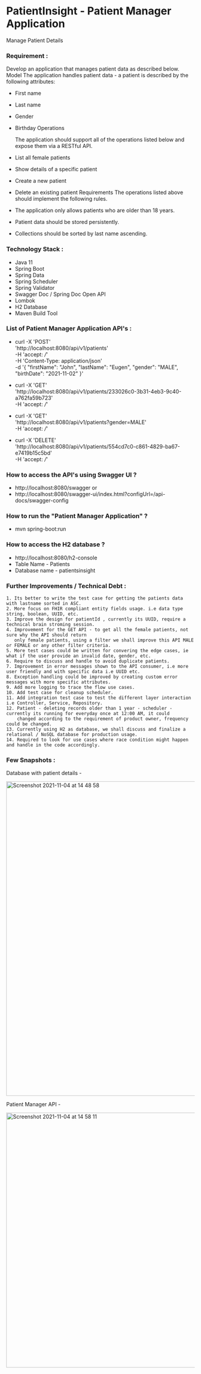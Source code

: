 # PatientInsight - Patient Manager Application
Manage Patient Details

### Requirement :

Develop an application that manages patient data as described below.
Model
The application handles patient data - a patient is described by the following attributes:
- First name
- Last name
- Gender
- Birthday
  Operations
  
  The application should support all of the operations listed below and expose them via a
  RESTful API.
  
  
- List all female patients
- Show details of a specific patient
- Create a new patient
- Delete an existing patient
  Requirements
  The operations listed above should implement the following rules.
- The application only allows patients who are older than 18 years.
- Patient data should be stored persistently.
- Collections should be sorted by last name ascending.

### Technology Stack :
- Java 11
- Spring Boot
- Spring Data
- Spring Scheduler
- Spring Validator
- Swagger Doc / Spring Doc Open API  
- Lombok
- H2 Database
- Maven Build Tool

### List of Patient Manager Application API's :
  
  - curl -X 'POST' \
    'http://localhost:8080/api/v1/patients' \
    -H 'accept: */*' \
    -H 'Content-Type: application/json' \
    -d '{
    "firstName": "John",
    "lastName": "Eugen",
    "gender": "MALE",
    "birthDate": "2021-11-02"
    }'
    
  - curl -X 'GET' \
    'http://localhost:8080/api/v1/patients/233026c0-3b31-4eb3-9c40-a762fa59b723' \
    -H 'accept: */*'
    
  - curl -X 'GET' \
    'http://localhost:8080/api/v1/patients?gender=MALE' \
    -H 'accept: */*'
    
  - curl -X 'DELETE' \
    'http://localhost:8080/api/v1/patients/554cd7c0-c861-4829-ba67-e7419b15c5bd' \
    -H 'accept: */*'  
    
### How to access the API's using Swagger UI ?
  - http://localhost:8080/swagger or
  - http://localhost:8080/swagger-ui/index.html?configUrl=/api-docs/swagger-config

### How to run the "Patient Manager Application" ?
 - mvn spring-boot:run

### How to access the H2 database ?
 - http://localhost:8080/h2-console
 - Table Name - Patients
 - Database name - patientsinsight

### Further Improvements / Technical Debt :

    1. Its better to write the test case for getting the patients data with lastname sorted in ASC.
    2. More focus on FHIR compliant entity fields usage. i.e data type string, boolean, UUID, etc.
    3. Improve the design for patientId , currently its UUID, require a technical brain stroming session.
    4. Improvement for the GET API - to get all the female patients, not sure why the API should return
       only female patients, using a filter we shall improve this API MALE or FEMALE or any other filter criteria.
    5. More test cases could be written for convering the edge cases, ie what if the user provide an invalid date, gender, etc.
    6. Require to discuss and handle to avoid duplicate patients.
    7. Improvement in error messages shown to the API consumer, i.e more user friendly and with specific data i.e UUID etc.
    8. Exception handling could be improved by creating custom error messages with more specific attributes.
    9. Add more logging to trace the flow use cases.
    10. Add test case for cleanup scheduler.
    11. Add integration test case to test the different layer interaction i.e Controller, Service, Repository.
    12. Patient - deleting records older than 1 year - scheduler - currently its running for everyday once at 12:00 AM, it could
        changed according to the requirement of product owner, frequency could be changed.
    13. Currently using H2 as database, we shall discuss and finalize a relational / NoSQL database for production usage.
    14. Required to look for use cases where race condition might happen and handle in the code accordingly.

### Few Snapshots :
Database with patient details -

<img width="840" alt="Screenshot 2021-11-04 at 14 48 58" src="https://user-images.githubusercontent.com/30971809/140325431-cf4cf1fd-9c90-4f42-9138-aad5901341bd.png">

Patient Manager API - 

<img width="681" alt="Screenshot 2021-11-04 at 14 58 11" src="https://user-images.githubusercontent.com/30971809/140326956-05c61d66-5e2f-405e-b8ab-6f09e486497c.png">

